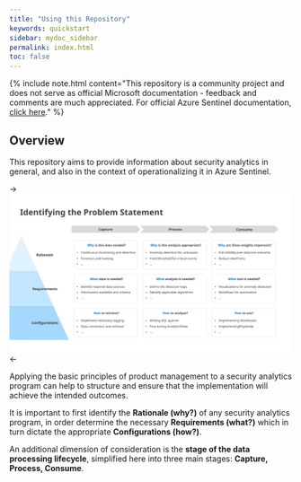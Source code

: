 ```yaml
---
title: "Using this Repository"
keywords: quickstart
sidebar: mydoc_sidebar
permalink: index.html
toc: false
---
```


{% include note.html content="This repository is a community project and does not serve as official Microsoft documentation - feedback and comments are much appreciated. For official Azure Sentinel documentation, <a alt='Azure Sentinel Documentation' href='https://docs.microsoft.com/en-us/azure/sentinel/'>click here</a>." %}

## Overview
This repository aims to provide information about security analytics in general, and also in the context of operationalizing it in Azure Sentinel. 

->![alt text](https://github.com/ko-sharon/AzSentinel/blob/gh-pages/images/frameworks/ProblemStatement.svg?raw=true)<-

Applying the basic principles of product management to a security analytics program can help to structure and ensure that the implementation will achieve the intended outcomes.

It is important to first identify the <b>Rationale (why?)</b> of any security analytics program, in order determine the necessary <b>Requirements (what?)</b> which in turn dictate the appropriate <b>Configurations (how?)</b>. 

An additional dimension of consideration is the <b>stage of the data processing lifecycle</b>, simplified here into three main stages: <b>Capture, Process, Consume</b>.
